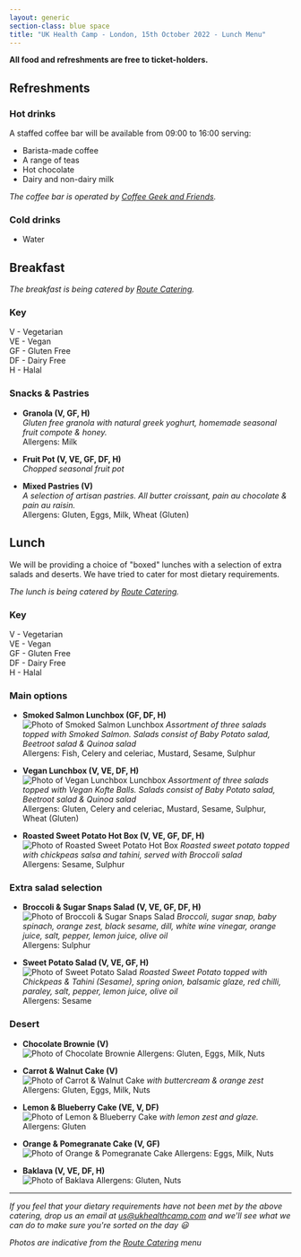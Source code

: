 ```yaml
---
layout: generic
section-class: blue space
title: "UK Health Camp - London, 15th October 2022 - Lunch Menu"
---
```


**All food and refreshments are free to ticket-holders.**  

## Refreshments

### Hot drinks

A staffed coffee bar will be available from 09:00 to 16:00 serving:

- Barista-made coffee
- A range of teas
- Hot chocolate
- Dairy and non-dairy milk

_The coffee bar is operated by [Coffee Geek and Friends](http://www.coffeegeekandfriends.co.uk/)._

### Cold drinks

- Water

## Breakfast

_The breakfast is being catered by [Route Catering](https://routecatering.co.uk/)._

### Key
V - Vegetarian  
VE - Vegan  
GF - Gluten Free  
DF - Dairy Free  
H - Halal

### Snacks & Pastries

- **Granola (V, GF, H)**  
  _Gluten free granola with natural greek yoghurt, homemade seasonal fruit compote & honey._  
  Allergens: Milk

- **Fruit Pot (V, VE, GF, DF, H)**  
  _Chopped seasonal fruit pot_

- **Mixed Pastries (V)**  
  _A selection of artisan pastries. All butter croissant, pain au chocolate & pain au raisin._  
  Allergens: Gluten, Eggs, Milk, Wheat (Gluten)


## Lunch
We will be providing a choice of "boxed" lunches with a selection of extra salads and deserts. We have tried to cater for most dietary requirements.

_The lunch is being catered by [Route Catering](https://routecatering.co.uk/)._

### Key
V - Vegetarian  
VE - Vegan  
GF - Gluten Free  
DF - Dairy Free  
H - Halal

### Main options

- **Smoked Salmon Lunchbox (GF, DF, H)**  
  <img src="images/salmonlunchbox.jpg" alt="Photo of Smoked Salmon Lunchbox" class="menu">
  _Assortment of three salads topped with Smoked Salmon. Salads consist of Baby Potato salad, Beetroot salad & Quinoa salad_  
  Allergens: Fish, Celery and celeriac, Mustard, Sesame, Sulphur

- **Vegan Lunchbox (V, VE, DF, H)**  
  <img src="images/veganlunchbox.jpg" alt="Photo of Vegan Lunchbox Lunchbox" class="menu">
  _Assortment of three salads topped with Vegan Kofte Balls. Salads consist of Baby Potato salad, Beetroot salad & Quinoa salad_  
  Allergens: Gluten, Celery and celeriac, Mustard, Sesame, Sulphur, Wheat (Gluten)

- **Roasted Sweet Potato Hot Box (V, VE, GF, DF, H)**  
  <img src="images/sweetpotatohotbox.jpg" alt="Photo of Roasted Sweet Potato Hot Box" class="menu">
  _Roasted sweet potato topped with chickpeas salsa and tahini, served with Broccoli salad_  
  Allergens: Sesame, Sulphur


### Extra salad selection

- **Broccoli & Sugar Snaps Salad (V, VE, GF, DF, H)**  
  <img src="images/broccolisalad.jpg" alt="Photo of Broccoli & Sugar Snaps Salad" class="menu">
  _Broccoli, sugar snap, baby spinach, orange zest, black sesame, dill, white wine vinegar, orange juice, salt, pepper, lemon juice, olive oil_  
  Allergens: Sulphur

- **Sweet Potato Salad (V, VE, GF, H)**  
  <img src="images/sweetpotatosalad.jpg" alt="Photo of Sweet Potato Salad" class="menu">
  _Roasted Sweet Potato topped with Chickpeas & Tahini (Sesame), spring onion, balsamic glaze, red chilli, paraley, salt, pepper, lemon juice, olive oil_  
  Allergens: Sesame

### Desert

- **Chocolate Brownie (V)**  
  <img src="images/brownie.jpg" alt="Photo of Chocolate Brownie" class="menu">
  Allergens: Gluten, Eggs, Milk, Nuts

- **Carrot & Walnut Cake (V)**  
  <img src="images/carrotcake.jpg" alt="Photo of Carrot & Walnut Cake" class="menu">
  _with buttercream & orange zest_  
  Allergens: Gluten, Eggs, Milk, Nuts

- **Lemon & Blueberry Cake (VE, V, DF)**  
  <img src="images/lemonandblueberrycake.jpg" alt="Photo of Lemon & Blueberry Cake" class="menu">
  _with lemon zest and glaze._  
  Allergens: Gluten

- **Orange & Pomegranate Cake (V, GF)**  
  <img src="images/orangeandpomegranetcake.jpg" alt="Photo of Orange & Pomegranate Cake" class="menu">
  Allergens: Eggs, Milk, Nuts

- **Baklava (V, VE, DF, H)**  
  <img src="images/baklava.jpg" alt="Photo of Baklava" class="menu">
  Allergens: Gluten, Nuts

---

_If you feel that your dietary requirements have not been met by the above catering, drop us an email at <us@ukhealthcamp.com> and we'll see what we can do to make sure you're sorted on the day 😃_

_Photos are indicative from the [Route Catering](https://routecatering.co.uk/) menu_
